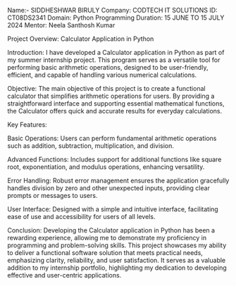 Name:- SIDDHESHWAR  BIRULY
Company: CODTECH IT SOLUTIONS
ID: CT08DS2341
Domain: Python Programming
Duration: 15 JUNE TO 15 JULY 2024
Mentor: Neela Santhosh Kumar

Project Overview: Calculator Application in Python

Introduction:
I have developed a Calculator application in Python as part of my summer internship project. This program serves as a versatile tool for performing basic arithmetic operations, designed to be user-friendly, efficient, and capable of handling various numerical calculations.

Objective:
The main objective of this project is to create a functional calculator that simplifies arithmetic operations for users. By providing a straightforward interface and supporting essential mathematical functions, the Calculator offers quick and accurate results for everyday calculations.

Key Features:

Basic Operations: Users can perform fundamental arithmetic operations such as addition, subtraction, multiplication, and division.

Advanced Functions: Includes support for additional functions like square root, exponentiation, and modulus operations, enhancing versatility.

Error Handling: Robust error management ensures the application gracefully handles division by zero and other unexpected inputs, providing clear prompts or messages to users.

User Interface: Designed with a simple and intuitive interface, facilitating ease of use and accessibility for users of all levels.

Conclusion:
Developing the Calculator application in Python has been a rewarding experience, allowing me to demonstrate my proficiency in programming and problem-solving skills. This project showcases my ability to deliver a functional software solution that meets practical needs, emphasizing clarity, reliability, and user satisfaction. It serves as a valuable addition to my internship portfolio, highlighting my dedication to developing effective and user-centric applications.




